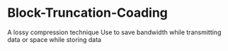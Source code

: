 # Block-Truncation-Coading
A lossy compression technique Use to save bandwidth while transmitting data or space while storing data
